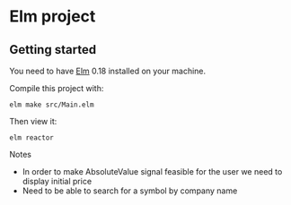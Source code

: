 # Elm project

## Getting started

You need to have [Elm](http://elm-lang.org/) 0.18 installed on your machine.

Compile this project with:

    elm make src/Main.elm

Then view it:

    elm reactor


Notes
- In order to make AbsoluteValue signal feasible for the user we need to display initial price
- Need to be able to search for a symbol by company name


